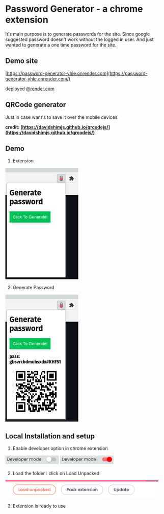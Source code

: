 # Password Generator - a chrome extension

It's main purpose is to generate passwords for the site. Since google suggested password doesn't work without the logged in user. And just wanted to generate a one time password for the site.

## Demo site

[https://password-generator-yhle.onrender.com](https://password-generator-yhle.onrender.com/)

deployed [@render.com](https://render.com/)
## QRCode generator 

Just in case want's to save it over the mobile devices.

**credit: [https://davidshimjs.github.io/qrcodejs/](https://davidshimjs.github.io/qrcodejs/)**

## Demo

1. Extension

![images/readme/1.png](images/readme/1.png)

2. Generate Password

![images/readme/2.png](images/readme/2.png)

## Local Installation and setup

1. Enable developer option in chrome extension

![images/readme/3.png](images/readme/3.png)
![images/readme/4.png](images/readme/4.png)

2. Load the folder : click on Load Unpacked

![images/readme/5.png](images/readme/5.png)

3. Extension is ready to use

